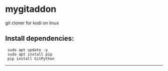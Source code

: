 # mygitaddon
git cloner for kodi on linux

Install dependencies:
------------------------------------
     sudo apt update -y
     sudo apt install pip
     pip install GitPython
------------------------------------
